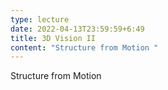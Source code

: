 ```yaml
---
type: lecture
date: 2022-04-13T23:59:59+6:49
title: 3D Vision II
content: "Structure from Motion "
---
```

Structure from Motion 